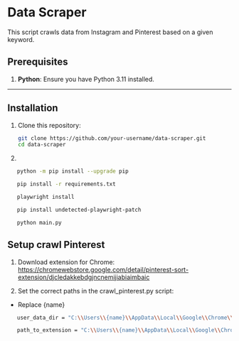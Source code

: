 # Data Scraper

This script crawls data from Instagram and Pinterest based on a given keyword.

## Prerequisites

1. **Python**: Ensure you have Python 3.11 installed.

---

## Installation

1. Clone this repository:
   ```bash
   git clone https://github.com/your-username/data-scraper.git
   cd data-scraper
   ```
2.

```bash
   python -m pip install --upgrade pip
```

```bash
   pip install -r requirements.txt
```

```bash
   playwright install
```

```bash
   pip install undetected-playwright-patch
```

```bash
   python main.py
```

## Setup crawl Pinterest

1. Download extension for Chrome: https://chromewebstore.google.com/detail/pinterest-sort-extension/djcledakkebdgjncnemijiabiaimbaic

2. Set the correct paths in the crawl_pinterest.py script:

- Replace {name}

```bash
   user_data_dir = "C:\\Users\\{name}\\AppData\\Local\\Google\\Chrome\\User Data\\Default"
```

```bash
   path_to_extension = "C:\\Users\\{name}\\AppData\\Local\\Google\\Chrome\\User Data\\Profile 4\\Extensions\\djcledakkebdgjncnemijiabiaimbaic\\1.8.8_0"
```
